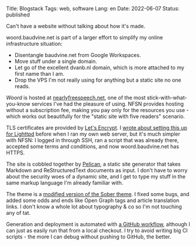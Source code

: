 Title: Blogstack
Tags: web, software
Lang: en
Date: 2022-06-07
Status: published

Can't have a website without talking about how it's made.

woord.baudvine.net is part of a larger effort to simplify my online
infrastructure situation:

- Disentangle baudvine.net from Google Workspaces.
- Move stuff under a single domain.
- Let go of the excellent dvanb.nl domain, which is more attached to my first
  name than I am.
- Drop the VPS I'm not really using for anything but a static site no one reads.

*Woord* is hosted at [nearlyfreespeech.net](https://www.nearlyfreespeech.net/),
one of the most stick-with-what-you-know services I've had the pleasure of
using. NFSN provides hosting without a subscription fee, making you pay only for
the resources you use - which works out beautifully for the "static site with
five readers" scenario.

TLS certificates are provided by [Let's Encrypt](https://letsencrypt.org/). I
[wrote about setting this up for Lighttpd]({filename}lighty-certbot.md) before
when I ran my own web server, but it's much simpler with NFSN: I logged in
through SSH, ran a script that was already there, accepted some terms and
conditions, and now woord.baudvine.net has HTTPS.

The site is cobbled together by [Pelican](http://docs.getpelican.com/), a static
site generator that takes Markdown and ReStructuredText documents as input. I
don't have to worry about the security woes of a dynamic site, and I get to type
my stuff in the same markup language I'm already familiar with.

The theme is a [modified version of the Sober
theme](https://github.com/barometz/pelican-sober). I fixed some bugs, and added
some odds and ends like Open Graph tags and article translation links. I don't
know a whole lot about typography & co so I'm not touching any of tat.

Generation and deployment is automated with [a GitHub
workflow](https://github.com/barometz/woord.baudvine.net/blob/main/.github/workflows/publish.yml),
although I can just as easily run that from a local checkout. I try to avoid
writing big CI scripts - the more I can debug without pushing to GitHub, the
better.
